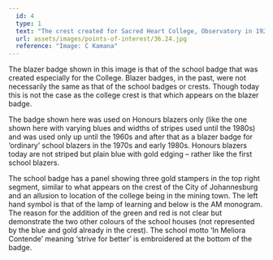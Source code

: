 ```yaml
---
  id: 4
  type: 1
  text: "The crest created for Sacred Heart College, Observatory in 1926."
  url: assets/images/points-of-interest/36.24.jpg
  reference: "Image: C Kamana"
---
```

The blazer badge shown in this image is that of the school badge that was created especially for the College. Blazer badges, in the past, were not necessarily the same as that of the school badges or crests. Though today this is not the case as the college crest is that which appears on the blazer badge.

The badge shown here was used on Honours blazers only (like the one shown here with varying blues and widths of stripes used until the 1980s) and was used only up until the 1960s and after that as a blazer badge for ‘ordinary’ school blazers in the 1970s and early 1980s. Honours blazers today are not striped but plain blue with gold edging – rather like the first school blazers.

The school badge has a panel showing three gold stampers in the top right segment, similar to what appears on the crest of the City of Johannesburg and an allusion to location of the college being in the mining town. The left hand symbol is that of the lamp of learning and below is the AM monogram. The reason for the addition of the green and red is not clear but demonstrate the two other colours of the school houses (not represented by the blue and gold already in the crest). The school motto ‘In Meliora Contende’ meaning ‘strive for better’ is embroidered at the bottom of the badge.
        
